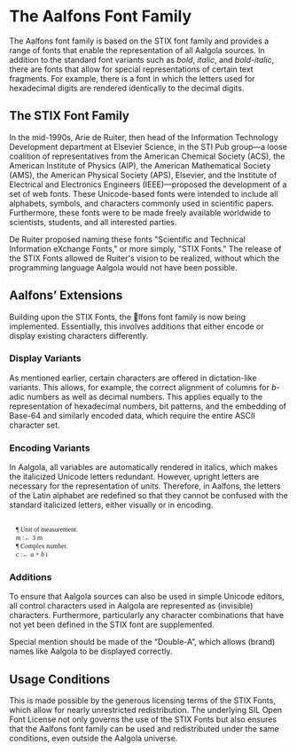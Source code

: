 
# The Aalfons Font Family

The Aalfons font family is based on the STIX font family and provides a range of fonts that enable the representation of all Aalgola sources. In addition to the standard font variants such as _bold_, _italic_, and _bold-italic_, there are fonts that allow for special representations of certain text fragments. For example, there is a font in which the letters used for hexadecimal digits are rendered identically to the decimal digits.

## The STIX Font Family

In the mid-1990s, Arie de Ruiter, then head of the Information Technology Development department at Elsevier Science, in the STI Pub group—a loose coalition of representatives from the American Chemical Society (ACS), the American Institute of Physics (AIP), the American Mathematical Society (AMS), the American Physical Society (APS), Elsevier, and the Institute of Electrical and Electronics Engineers (IEEE)—proposed the development of a set of web fonts. These Unicode-based fonts were intended to include all alphabets, symbols, and characters commonly used in scientific papers. Furthermore, these fonts were to be made freely available worldwide to scientists, students, and all interested parties.

De Ruiter proposed naming these fonts "Scientific and Technical Information eXchange Fonts," or more simply, "STIX Fonts." The release of the STIX Fonts allowed de Ruiter's vision to be realized, without which the programming language Aalgola would not have been possible.

## Aalfons’ Extensions

Building upon the STIX Fonts, the 􊨖lfons font family is now being implemented. Essentially, this involves additions that either encode or display existing characters differently.

### Display Variants

As mentioned earlier, certain characters are offered in dictation-like variants. This allows, for example, the correct alignment of columns for _b_-adic numbers as well as decimal numbers. This applies equally to the representation of hexadecimal numbers, bit patterns, and the embedding of Base-64 and similarly encoded data, which require the entire ASCII character set.

### Encoding Variants

In Aalgola, all variables are automatically rendered in italics, which makes the italicized Unicode letters redundant. However, upright letters are necessary for the representation of units. Therefore, in Aalfons, the letters of the Latin alphabet are redefined so that they cannot be confused with the standard italicized letters, either visually or in encoding.


<code style="font-family: Aalfons, serif; ">
    ¶ Unit of measurement.
    <i>m</i> :← 3 m                      
    ¶ Complex number.
    <i>c</i> :← <i>a</i> + <i>b</i> i    
</code>

### Additions

To ensure that Aalgola sources can also be used in simple Unicode editors, all control characters used in Aalgola are represented as (invisible) characters. Furthermore, particularly any character combinations that have not yet been defined in the STIX font are supplemented.

Special mention should be made of the “Double-A”, which allows (brand) names like Aalgola to be displayed correctly.

## Usage Conditions

This is made possible by the generous licensing terms of the STIX Fonts, which allow for nearly unrestricted redistribution. The underlying SIL Open Font License not only governs the use of the STIX Fonts but also ensures that the Aalfons font family can be used and redistributed under the same conditions, even outside the Aalgola universe.

